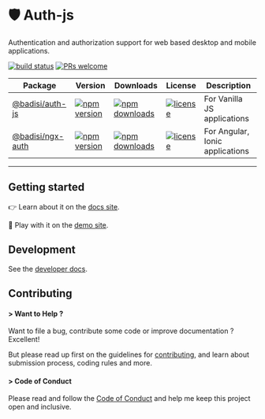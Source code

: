 # 🛡️ Auth-js

Authentication and authorization support for web based desktop and mobile applications.

[![build status](https://github.com/badisi/auth-js/workflows/CI%20tests/badge.svg)][ci-tests]
[![PRs welcome](https://img.shields.io/badge/PRs-welcome-brightgreen.svg)][pullrequest]

Package | Version | Downloads | License | Description
--- | --- | --- | --- | ---
[@badisi/auth-js](/projects/auth-js) | [![npm version](https://img.shields.io/npm/v/@badisi/auth-js.svg?color=blue&logo=npm)][npm-auth-js] | [![npm downloads](https://img.shields.io/npm/dw/@badisi/auth-js.svg?color=7986CB&logo=npm&label=npm)][npm-dl-auth-js] | [![license](https://img.shields.io/npm/l/@badisi/auth-js.svg?color=ff69b4&label=)][license] | For Vanilla JS applications
[@badisi/ngx-auth](/projects/ngx-auth) | [![npm version](https://img.shields.io/npm/v/@badisi/ngx-auth.svg?color=blue&logo=npm)][npm-ngx-auth] | [![npm downloads](https://img.shields.io/npm/dw/@badisi/ngx-auth.svg?color=7986CB&logo=npm&label=npm)][npm-dl-ngx-auth] | [![license](https://img.shields.io/npm/l/@badisi/ngx-auth.svg?color=ff69b4&label=)][license] | For Angular, Ionic applications

<hr/>


## Getting started

👉 Learn about it on the [docs site][docs-site].

🎈 Play with it on the [demo site][demo-site].


## Development

See the [developer docs][developer].


## Contributing

#### > Want to Help ?

Want to file a bug, contribute some code or improve documentation ? Excellent!

But please read up first on the guidelines for [contributing][contributing], and learn about submission process, coding rules and more.

#### > Code of Conduct

Please read and follow the [Code of Conduct][codeofconduct] and help me keep this project open and inclusive.




[npm-auth-js]: https://www.npmjs.com/package/@badisi/auth-js
[npm-ngx-auth]: https://www.npmjs.com/package/@badisi/ngx-auth
[npm-dl-auth-js]: https://npmcharts.com/compare/@badisi/auth-js?minimal=true
[npm-dl-ngx-auth]: https://npmcharts.com/compare/@badisi/ngx-auth?minimal=true
[ci-tests]: https://github.com/badisi/auth-js/actions?query=workflow:CI%20tests
[pullrequest]: https://github.com/badisi/auth-js/blob/main/CONTRIBUTING.md#-submitting-a-pull-request-pr
[license]: https://github.com/badisi/auth-js/blob/main/LICENSE
[developer]: https://github.com/badisi/auth-js/blob/main/DEVELOPER.md
[contributing]: https://github.com/badisi/auth-js/blob/main/CONTRIBUTING.md
[codeofconduct]: https://github.com/badisi/auth-js/blob/main/CODE_OF_CONDUCT.md
[docs-site]: https://badisi.github.io/auth-js/docs
[demo-site]: https://badisi.github.io/auth-js/demo-app
